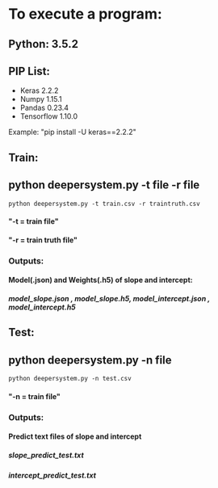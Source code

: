 # To execute a program:
## Python: 3.5.2
## PIP List:
*  Keras       2.2.2
*  Numpy       1.15.1
*  Pandas      0.23.4
*  Tensorflow  1.10.0

Example:
"pip install -U keras==2.2.2"

## Train:
##  python deepersystem.py -t file -r file
    python deepersystem.py -t train.csv -r traintruth.csv
####  "-t = train file"
####  "-r = train truth file"
###  Outputs:
####    Model(.json) and Weights(.h5) of slope and intercept:
#####      model_slope.json , model_slope.h5, model_intercept.json , model_intercept.h5
      
## Test:
##  python deepersystem.py -n file
    python deepersystem.py -n test.csv
####  "-n = train file"
###  Outputs:
####    Predict text files of slope and intercept
#####    slope_predict_test.txt
#####    intercept_predict_test.txt
